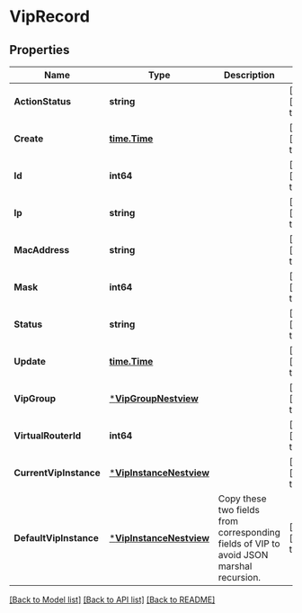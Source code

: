 # VipRecord

## Properties
Name | Type | Description | Notes
------------ | ------------- | ------------- | -------------
**ActionStatus** | **string** |  | [optional] [default to null]
**Create** | [**time.Time**](time.Time.md) |  | [optional] [default to null]
**Id** | **int64** |  | [optional] [default to null]
**Ip** | **string** |  | [optional] [default to null]
**MacAddress** | **string** |  | [optional] [default to null]
**Mask** | **int64** |  | [optional] [default to null]
**Status** | **string** |  | [optional] [default to null]
**Update** | [**time.Time**](time.Time.md) |  | [optional] [default to null]
**VipGroup** | [***VipGroupNestview**](VIPGroup_Nestview.md) |  | [optional] [default to null]
**VirtualRouterId** | **int64** |  | [optional] [default to null]
**CurrentVipInstance** | [***VipInstanceNestview**](VIPInstance_Nestview.md) |  | [optional] [default to null]
**DefaultVipInstance** | [***VipInstanceNestview**](VIPInstance_Nestview.md) | Copy these two fields from corresponding fields of VIP to avoid JSON marshal recursion. | [optional] [default to null]

[[Back to Model list]](../README.md#documentation-for-models) [[Back to API list]](../README.md#documentation-for-api-endpoints) [[Back to README]](../README.md)


